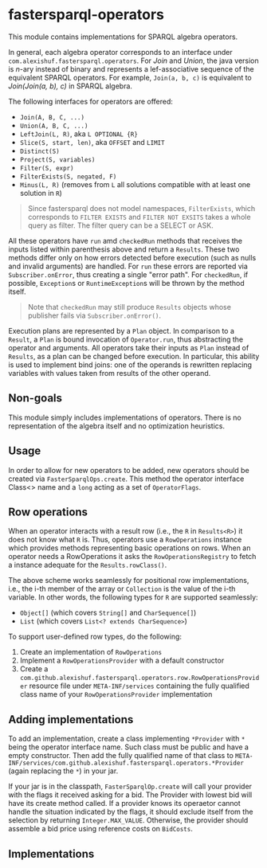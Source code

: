 # fastersparql-operators

This module contains implementations for SPARQL algebra operators. 

In general, each algebra operator corresponds to an interface under 
`com.alexishuf.fastersparql.operators`. For _Join_ and _Union_, the java 
version is _n_-ary instead of binary and represents a lef-associative 
sequence of the equivalent SPARQL operators. For example, `Join(a, b, c)` 
is equivalent to _Join(Join(a, b), c)_ in SPARQL algebra.

The following interfaces for operators are offered:

- `Join(A, B, C, ...)`
- `Union(A, B, C, ...)`
- `LeftJoin(L, R)`, aka `L OPTIONAL {R}`
- `Slice(S, start, len)`, aka `OFFSET` and `LIMIT`
- `Distinct(S)`
- `Project(S, variables)`
- `Filter(S, expr)` 
- `FilterExists(S, negated, F)` 
- `Minus(L, R)` (removes from `L` all solutions compatible with at least one solution in `R`)

> Since fastersparql does not model namespaces, `FilterExists`, which 
> corresponds to `FILTER EXISTS` and `FILTER NOT EXSITS` takes a whole query 
> as filter. The filter query can be a SELECT or ASK.

All these operators have `run` amd `checkedRun` methods that receives the inputs
listed within parenthesis above and return a `Results`. These two methods 
differ only on how errors detected before execution (such as nulls and invalid
arguments) are handled. For `run` these errors are reported via 
`Subscriber.onError`, thus creating a single "error path". For `checkedRun`, 
if possible, `Exception`s or `RuntimeException`s will be thrown by the 
method itself.

> Note that `checkedRun` may still produce `Results` objects whose
> publisher fails via `Subscriber.onError()`.

Execution plans are represented by a `Plan` object. In comparison to a `Result`, 
a `Plan` is bound invocation of `Operator.run`, thus abstracting the operator 
and arguments. All operators take their inputs as `Plan` instead of `Results`, 
as a plan can be changed before execution. In particular, this ability is used 
to implement bind joins: one of the operands is rewritten replacing variables 
with values taken from results of the other operand.

## Non-goals

This module simply includes implementations of operators. There is no 
representation of the algebra itself and no optimization heuristics. 

## Usage

In order to allow for new operators to be added, new operators should be 
created via `FasterSparqlOps.create`. This method the operator interface 
Class<> name  and a `long` acting as a set of `OperatorFlags`.

## Row operations

When an operator interacts with a result row (i.e., the `R` in `Results<R>`)
it does not know what `R` is. Thus, operators use a `RowOperations` instance 
which provides methods representing basic operations on rows. When an operator 
needs a RowOperations it asks the `RowOperationsRegistry` to fetch a instance 
adequate for the `Results.rowClass()`.

The above scheme works seamlessly for positional row implementations, i.e., 
the i-th member of the array or `Collection` is the value of the i-th variable.
In other words, the following types for `R` are supported seamlessly:

- `Object[]` (which covers `String[]` and `CharSequence[]`)
- `List` (which covers `List<? extends CharSequence>`)

To support user-defined row types, do the following:

1. Create an implementation of `RowOperations`
2. Implement a `RowOperationsProvider` with a default constructor 
3. Create a `com.github.alexishuf.fastersparql.operators.row.RowOperationsProvider`
   resource file under `META-INF/services` containing the fully qualified class 
   name of your `RowOperationsProvider` implementation

## Adding implementations

To add an implementation, create a class implementing `*Provider` with `*` 
being the operator interface name. Such class must be public and have a empty 
constructor. Then add the fully qualified name of that class to 
`META-INF/services/com.github.alexishuf.fastersparql.operators.*Provider` 
(again replacing the `*`) in your jar.

If your jar is in the classpath, 
`FasterSparqlOp.create` will call your provider with the flags it received 
asking for a bid. The Provider with lowest bid will have its create method 
called. If a provider knows its operaetor cannot handle the situation 
indicated by the flags, it should exclude itself from the selection by 
returning `Integer.MAX_VALUE`. Otherwise, the provider should assemble a 
bid price using reference costs on `BidCosts`. 

## Implementations

